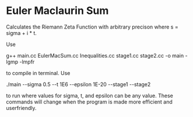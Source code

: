 # Euler Maclaurin Sum
Calculates the Riemann Zeta Function with arbitrary precison where s = sigma + i * t.

Use 

g++ main.cc EulerMacSum.cc Inequalities.cc stage1.cc stage2.cc -o main -lgmp -lmpfr

to compile in terminal. Use

./main --sigma 0.5 --t 1E6 --epsilon 1E-20 --stage1 --stage2

to run where values for sigma, t, and epsilon can be any value. 
These commands will change when the program is made more efficient and userfriendly. 
